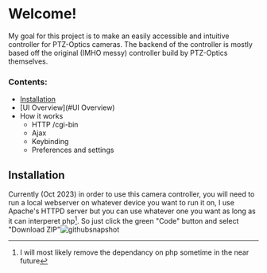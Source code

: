 # Welcome!
My goal for this project is to make an easily accessible and intuitive controller for PTZ-Optics cameras.
The backend of the controller is mostly based off the original (IMHO messy) controller build by PTZ-Optics themselves.

### Contents:
  - [Installation](#Installation)
  - [UI Overview](#UI Overview)
  - How it works
    - HTTP /cgi-bin
    - Ajax
    - Keybinding
    - Preferences and settings

## Installation
Currently (Oct 2023) in order to use this camera controller, you will need to run a local webserver on whatever device you want to run it on, I use Apache's HTTPD server but you can use whatever one you want as long as it can interperet php[^1]. So just click the green "Code" button and select "Download ZIP"![githubsnapshot](https://github.com/j-trueman/PTZ-Optics/assets/82833724/80d5ad48-303b-4c85-b402-772af67a8832)




[^1]: I will most likely remove the dependancy on php sometime in the near future
